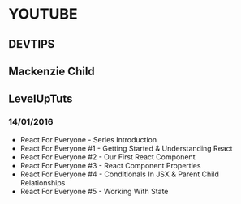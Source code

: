 # YOUTUBE
## DEVTIPS

## Mackenzie Child

## LevelUpTuts
### 14/01/2016
- React For Everyone - Series Introduction
- React For Everyone #1 - Getting Started & Understanding React
- React For Everyone #2 - Our First React Component
- React For Everyone #3 - React Component Properties
- React For Everyone #4 - Conditionals In JSX & Parent Child Relationships
- React For Everyone #5 - Working With State